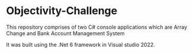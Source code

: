 # Objectivity-Challenge

This repository comprises of two C# console applications which are Array Change and Bank Account Management System 

It was built using the .Net 6 framework in Visual studio 2022.

